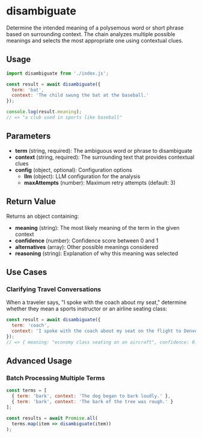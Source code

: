 # disambiguate

Determine the intended meaning of a polysemous word or short phrase based on surrounding context. The chain analyzes multiple possible meanings and selects the most appropriate one using contextual clues.

## Usage

```javascript
import disambiguate from './index.js';

const result = await disambiguate({
  term: 'bat',
  context: 'The child swung the bat at the baseball.'
});

console.log(result.meaning);
// => "a club used in sports like baseball"
```

## Parameters

- **term** (string, required): The ambiguous word or phrase to disambiguate
- **context** (string, required): The surrounding text that provides contextual clues
- **config** (object, optional): Configuration options
  - **llm** (object): LLM configuration for the analysis
  - **maxAttempts** (number): Maximum retry attempts (default: 3)

## Return Value

Returns an object containing:
- **meaning** (string): The most likely meaning of the term in the given context
- **confidence** (number): Confidence score between 0 and 1
- **alternatives** (array): Other possible meanings considered
- **reasoning** (string): Explanation of why this meaning was selected

## Use Cases

### Clarifying Travel Conversations
When a traveler says, "I spoke with the coach about my seat," determine whether they mean a sports instructor or an airline seating class:

```javascript
const result = await disambiguate({
  term: 'coach',
  context: 'I spoke with the coach about my seat on the flight to Denver.'
});
// => { meaning: "economy class seating on an aircraft", confidence: 0.9 }
```

## Advanced Usage

### Batch Processing Multiple Terms

```javascript
const terms = [
  { term: 'bark', context: 'The dog began to bark loudly.' },
  { term: 'bark', context: 'The bark of the tree was rough.' }
];

const results = await Promise.all(
  terms.map(item => disambiguate(item))
);
```
